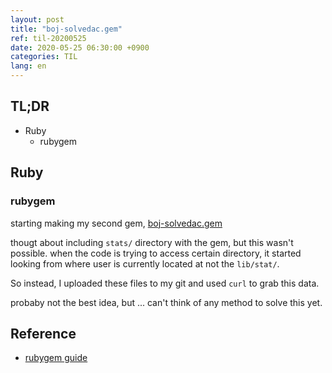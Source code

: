 ```yaml
---
layout: post
title: "boj-solvedac.gem"
ref: til-20200525
date: 2020-05-25 06:30:00 +0900
categories: TIL
lang: en
---
```


## TL;DR
- Ruby
  + rubygem

<div class="divider"></div>

## Ruby
### rubygem
starting making my second gem, [boj-solvedac.gem](https://github.com/jioneeu/boj-solvedac)

thougt about including `stats/` directory with the gem, but this wasn't possible.
when the code is trying to access certain directory, it started looking from where 
user is currently located at not the `lib/stat/`.

So instead, I uploaded these files to my git and used `curl` to grab this data.

probaby not the best idea, but ... can't think of any method to solve this yet.

<div class="divider"></div>

## Reference
- [rubygem guide](https://guides.rubygems.org/make-your-own-gem/)
